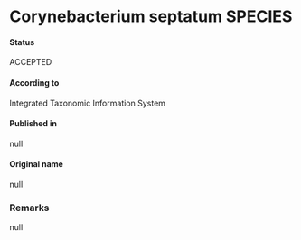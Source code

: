 # Corynebacterium septatum SPECIES

#### Status
ACCEPTED

#### According to
Integrated Taxonomic Information System

#### Published in
null

#### Original name
null

### Remarks
null